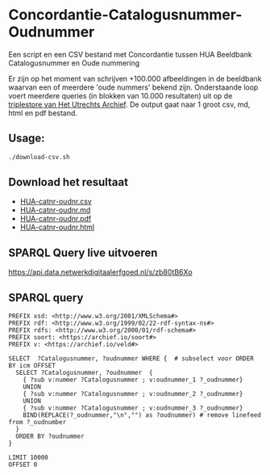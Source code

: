# Concordantie-Catalogusnummer-Oudnummer
Een script en een CSV bestand met Concordantie tussen HUA Beeldbank Catalogusnummer en Oude nummering

Er zijn op het moment van schrijven +100.000 afbeeldingen in de beeldbank waarvan een of meerdere 'oude nummers' bekend zijn. Onderstaande loop voert meerdere queries (in blokken van 10.000 resultaten) uit op de [triplestore van Het Utrechts Archief](https://data.netwerkdigitaalerfgoed.nl/hetutrechtsarchief/mi2rdf/sparql/mi2rdf). De output gaat naar 1 groot csv, md, html en pdf bestand.

## Usage:
```bash
./download-csv.sh
```

## Download het resultaat
* [HUA-catnr-oudnr.csv](https://github.com/hetutrechtsarchief/Concordantie-Catalogusnummer-Oudnummer/raw/master/output/HUA-catnr-oudnr.csv)
* [HUA-catnr-oudnr.md](https://github.com/hetutrechtsarchief/Concordantie-Catalogusnummer-Oudnummer/raw/master/output/HUA-catnr-oudnr.md)
* [HUA-catnr-oudnr.pdf](https://github.com/hetutrechtsarchief/Concordantie-Catalogusnummer-Oudnummer/raw/master/output/HUA-catnr-oudnr.pdf)
* [HUA-catnr-oudnr.html](https://github.com/hetutrechtsarchief/Concordantie-Catalogusnummer-Oudnummer/raw/master/output/HUA-catnr-oudnr.html)

## SPARQL Query live uitvoeren
https://api.data.netwerkdigitaalerfgoed.nl/s/zb80tB6Xo

## SPARQL query
```sparql
PREFIX xsd: <http://www.w3.org/2001/XMLSchema#>
PREFIX rdf: <http://www.w3.org/1999/02/22-rdf-syntax-ns#>
PREFIX rdfs: <http://www.w3.org/2000/01/rdf-schema#>
PREFIX soort: <https://archief.io/soort#>
PREFIX v: <https://archief.io/veld#>

SELECT  ?Catalogusnummer, ?oudnummer WHERE {  # subselect voor ORDER BY icm OFFSET
  SELECT ?Catalogusnummer, ?oudnummer  {
    { ?sub v:nummer ?Catalogusnummer ; v:oudnummer_1 ?_oudnummer}
    UNION
    { ?sub v:nummer ?Catalogusnummer ; v:oudnummer_2 ?_oudnummer} 
    UNION
    { ?sub v:nummer ?Catalogusnummer ; v:oudnummer_3 ?_oudnummer}
    BIND(REPLACE(?_oudnummer,"\n","") as ?oudnummer) # remove linefeed from ?_oudnumber
  }
  ORDER BY ?oudnummer
}

LIMIT 10000
OFFSET 0
```
